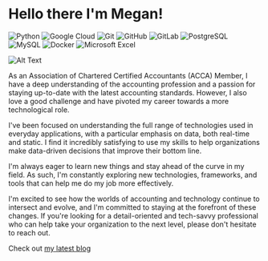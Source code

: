 # Hello there I'm Megan!



![Python](https://img.shields.io/badge/-Python-black?style=flat-square&logo=Python)
![Google Cloud](https://img.shields.io/badge/Google%20Cloud-black?style=flat-square&logo=google-cloud)
![Git](https://img.shields.io/badge/-Git-black?style=flat-square&logo=git)
![GitHub](https://img.shields.io/badge/-GitHub-181717?style=flat-square&logo=github)
![GitLab](https://img.shields.io/badge/-GitLab-FCA121?style=flat-square&logo=gitlab)
![PostgreSQL](https://img.shields.io/badge/-PostgreSQL-336791?style=flat-square&logo=postgresql)
![MySQL](https://img.shields.io/badge/-MySQL-black?style=flat-square&logo=mysql)
![Docker](https://img.shields.io/badge/-Docker-black?style=flat-square&logo=docker)
![Microsoft Excel](https://img.shields.io/badge/Microsoft_Excel-217346?style=flat-square&logo=microsoft-excel&logoColor=white)

![Alt Text](https://media.giphy.com/media/SvckSy7fFviqrq8ClF/giphy.gif)

As an Association of Chartered Certified Accountants (ACCA) Member, I have a deep understanding of the accounting profession and a passion for staying up-to-date with the latest accounting standards. However, I also love a good challenge and have pivoted my career towards a more technological role.

I've been focused on understanding the full range of technologies used in everyday applications, with a particular emphasis on data, both real-time and static. I find it incredibly satisfying to use my skills to help organizations make data-driven decisions that improve their bottom line.

I'm always eager to learn new things and stay ahead of the curve in my field. As such, I'm constantly exploring new technologies, frameworks, and tools that can help me do my job more effectively.

I'm excited to see how the worlds of accounting and technology continue to intersect and evolve, and I'm committed to staying at the forefront of these changes. If you're looking for a detail-oriented and tech-savvy professional who can help take your organization to the next level, please don't hesitate to reach out.

Check out [my latest blog](https://blog.container-solutions.com/case-study-cloud-native-finance-at-cs)

